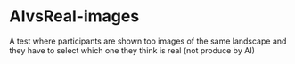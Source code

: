 # AIvsReal-images
A test where participants are shown too images of the same landscape and they have to select which one they think is real (not produce by AI)
